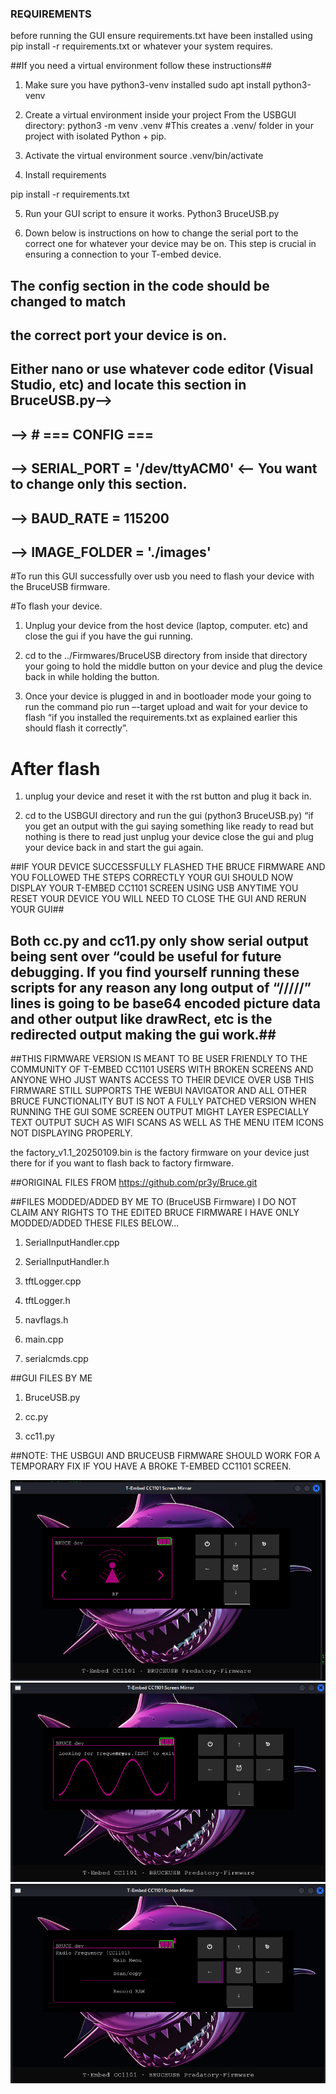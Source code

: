 ### REQUIREMENTS ##
before running the GUI ensure requirements.txt have been installed using
pip install -r requirements.txt or whatever your system requires.

##If you need a virtual environment follow these instructions##

1. Make sure you have python3-venv installed
sudo apt install python3-venv
2. Create a virtual environment inside your project
From the USBGUI directory:
python3 -m venv .venv
#This creates a .venv/ folder in your project with isolated Python + pip.
3. Activate the virtual environment
source .venv/bin/activate

4. Install requirements

pip install -r requirements.txt

5. Run your GUI script to ensure it works.
Python3 BruceUSB.py

6. Down below is instructions on how to change the serial port to the correct one for whatever your device may be on. This step is crucial in ensuring a connection to your T-embed device.

## The config section in the code should be changed to match
## the correct port your device is on. 
## Either nano or use whatever code editor (Visual Studio, etc) and locate this section in BruceUSB.py--> 
## -->   # === CONFIG ===
## -->   SERIAL_PORT = '/dev/ttyACM0' <-- You want to change only this section.
## -->   BAUD_RATE = 115200
## -->   IMAGE_FOLDER = './images'


#To run this GUI successfully over usb you need to flash your device with the BruceUSB firmware.

#To flash your device.

1. Unplug your device from the host device (laptop, computer. etc) and close the gui if you have the gui running. 

2. cd to the ../Firmwares/BruceUSB directory from inside that directory your going to hold the middle button on your device and plug the device back in while holding the button.

3. Once your device is plugged in and in bootloader mode your going to run the 
command pio run –-target upload and wait for your device to flash “if you installed the requirements.txt as explained earlier this should flash it correctly”.

# After flash

1. unplug your device and reset it with the rst button and plug it back in.

2. cd to the USBGUI directory and run the gui (python3 BruceUSB.py) “if you get an output with the gui saying something like ready to read but nothing is there to read just unplug your device close the gui and plug your device back in and start the gui again.

##IF YOUR DEVICE SUCCESSFULLY FLASHED THE BRUCE FIRMWARE AND YOU FOLLOWED THE STEPS CORRECTLY YOUR GUI SHOULD NOW DISPLAY YOUR T-EMBED CC1101 SCREEN USING USB ANYTIME YOU RESET YOUR DEVICE YOU WILL NEED TO CLOSE THE GUI AND RERUN YOUR GUI##

 
 

## Both cc.py and cc11.py only show serial output being sent over “could be useful for future debugging. If you find yourself running these scripts for any reason any long output of “/////” lines is going to be base64 encoded picture data and other output like drawRect, etc is the redirected output making the gui work.##

##THIS FIRMWARE VERSION IS MEANT TO BE USER FRIENDLY TO THE COMMUNITY OF T-EMBED CC1101 USERS WITH BROKEN SCREENS AND ANYONE WHO JUST WANTS ACCESS TO THEIR DEVICE OVER USB THIS FIRMWARE STILL SUPPORTS THE WEBUI NAVIGATOR AND ALL OTHER BRUCE FUNCTIONALITY BUT IS NOT A FULLY PATCHED VERSION WHEN RUNNING THE GUI SOME SCREEN OUTPUT MIGHT LAYER ESPECIALLY TEXT OUTPUT SUCH AS WIFI SCANS AS WELL AS THE MENU ITEM ICONS NOT DISPLAYING PROPERLY.

the factory_v1.1_20250109.bin is the factory firmware on your device just there for if you want to flash back to factory firmware.

##ORIGINAL FILES FROM https://github.com/pr3y/Bruce.git 

##FILES MODDED/ADDED BY ME TO (BruceUSB Firmware) I DO NOT CLAIM ANY RIGHTS TO THE EDITED BRUCE FIRMWARE I HAVE ONLY MODDED/ADDED THESE FILES BELOW...

1. SerialInputHandler.cpp

2. SerialInputHandler.h

3. tftLogger.cpp

4. tftLogger.h 

5. navflags.h

5. main.cpp

6. serialcmds.cpp

##GUI FILES BY ME

1. BruceUSB.py

2. cc.py

3. cc11.py

##NOTE: THE USBGUI AND BRUCEUSB FIRMWARE SHOULD WORK FOR A TEMPORARY FIX IF YOU HAVE A BROKE T-EMBED CC1101 SCREEN.

![MENU](BruceUSBimages/menu.png)
![RF](BruceUSBimages/rf.png)
![RF Menu](BruceUSBimages/rfmenu.png)


